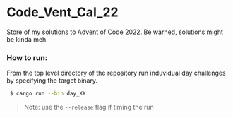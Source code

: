 # Code_Vent_Cal_22
Store of my solutions to Advent of Code 2022. Be warned, solutions might be kinda meh. 


### How to run:

From the top level directory of the repository run induvidual day challenges by specifying the target binary.

```bash
 $ cargo run --bin day_XX
```

> Note: use the ```--release``` flag if timing the run
